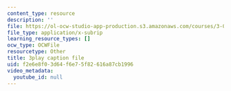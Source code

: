 ```yaml
---
content_type: resource
description: ''
file: https://ol-ocw-studio-app-production.s3.amazonaws.com/courses/3-091-introduction-to-solid-state-chemistry-fall-2018/f2e6e8f03d64f6e75f82616a87cb1996_q9D2zR5q0Sc.srt
file_type: application/x-subrip
learning_resource_types: []
ocw_type: OCWFile
resourcetype: Other
title: 3play caption file
uid: f2e6e8f0-3d64-f6e7-5f82-616a87cb1996
video_metadata:
  youtube_id: null
---
```

